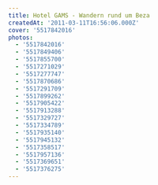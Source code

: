 ```yaml
---
title: Hotel GAMS - Wandern rund um Beza
createdAt: '2011-03-11T16:56:06.000Z'
cover: '5517842016'
photos:
  - '5517842016'
  - '5517849406'
  - '5517855700'
  - '5517271029'
  - '5517277747'
  - '5517870686'
  - '5517291709'
  - '5517899262'
  - '5517905422'
  - '5517913288'
  - '5517329727'
  - '5517334789'
  - '5517935140'
  - '5517945132'
  - '5517358517'
  - '5517957136'
  - '5517369651'
  - '5517376275'
---
```


